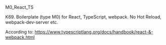 M0_React_TS

K69.
Boilerplate (type M0) for React, TypeScript, webpack.
No Hot Reload, webpack-dev-server etc.

According to:
https://www.typescriptlang.org/docs/handbook/react-&-webpack.html
